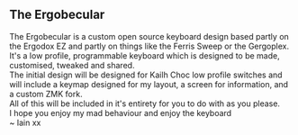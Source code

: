 ## The Ergobecular  
The Ergobecular is a custom open source keyboard design based partly on the Ergodox EZ and partly on things like the Ferris Sweep or the Gergoplex.  
It's a low profile, programmable keyboard which is designed to be made, customised, tweaked and shared.  
The initial design will be designed for Kailh Choc low profile switches and will include a keymap designed for my layout, a screen for information, and a custom ZMK fork.  
All of this will be included in it's entirety for you to do with as you please.  
I hope you enjoy my mad behaviour and enjoy the keyboard  
~ Iain xx
